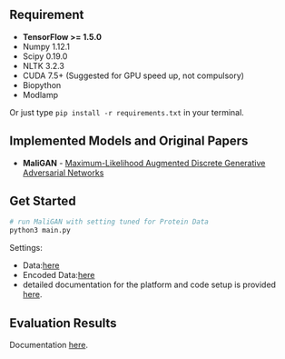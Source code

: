## Requirement
* **TensorFlow >= 1.5.0**
* Numpy 1.12.1
* Scipy 0.19.0
* NLTK 3.2.3
* CUDA 7.5+ (Suggested for GPU speed up, not compulsory)    
* Biopython
* Modlamp

Or just type `pip install -r requirements.txt` in your terminal.

## Implemented Models and Original Papers
* **MaliGAN** - [Maximum-Likelihood Augmented Discrete Generative Adversarial Networks](https://arxiv.org/abs/1702.07983)

## Get Started
```bash
# run MaliGAN with setting tuned for Protein Data
python3 main.py
```
Settings:
* Data:[here](data/real_sequences_amp.txt)<br>
* Encoded Data:[here](save/oracle.txt)<br>
* detailed documentation for the platform and code setup is provided [here](docs/doc.md).

## Evaluation Results
Documentation  [here](Visualization&Validation/EvaluationCriteria.md).

